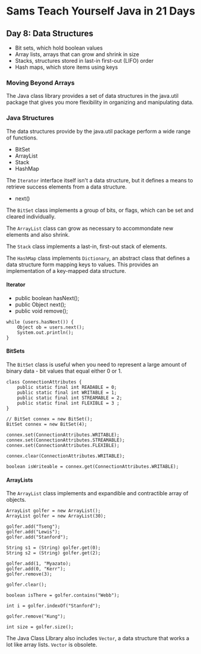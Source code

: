 # Sams Teach Yourself Java in 21 Days

## Day 8: Data Structures

* Bit sets, which hold boolean values
* Array lists, arrays that can grow and shrink in size
* Stacks, structures stored in last-in first-out (LIFO) order
* Hash maps, which store items using keys

### Moving Beyond Arrays

The Java class library provides a set of data structures in the java.util package that gives you more flexibility in organizing and manipulating data.

### Java Structures

The data structures provide by the java.util package perform a wide range of functions.

* BitSet
* ArrayList
* Stack
* HashMap

The `Iterator` interface itself isn't a data structure, but it defines a means to retrieve success elements from a data structure.

* next()

The `BitSet` class implements a group of bits, or flags, which can be set and cleared individually.

The `ArrayList` class can grow as necessary to accommondate new elements and also shrink.

The `Stack` class implements a last-in, first-out stack of elements.

The `HashMap` class implements `Dictionary`, an abstract class that defines a data structure form mapping keys to values. This provides an implementation of a key-mapped data structure.

#### Iterator

* public boolean hasNext();
* public Object next();
* public void remove();

```
while (users.hasNext()) {
    Object ob = users.next();
    System.out.println();
}
```

#### BitSets

The `BitSet` class is useful when you need to represent a large amount of binary data - bit values that equal either 0 or 1.

```
class ConnectionAttributes {
    public static final int READABLE = 0;
    public static final int WRITABLE = 1;
    public static final int STREAMABLE = 2;
    public static final int FLEXIBLE = 3 ;
}
```

```
// BitSet connex = new BitSet();
BitSet connex = new BitSet(4);

connex.set(ConnectionAttributes.WRITABLE);
connex.set(ConnectionAttributes.STREAMABLE);
connex.set(ConnectionAttributes.FLEXIBLE);

connex.clear(ConnectionAttributes.WRITABLE);

boolean isWriteable = connex.get(ConnectionAttributes.WRITABLE);
```

#### ArrayLists

The `ArrayList` class implements and expandible and contractible array of objects.

```
ArrayList golfer = new ArrayList();
ArrayList golfer = new ArrayList(30);

golfer.add("Tseng");
golfer.add("Lewis");
golfer.add("Stanford");

String s1 = (String) golfer.get(0);
String s2 = (String) golfer.get(2);

golfer.add(1, "Myazato);
golfer.add(0, "Kerr");
golfer.remove(3);

golfer.clear();

boolean isThere = golfer.contains("Webb");

int i = golfer.indexOf("Stanford");

golfer.remove("Kung");

int size = golfer.size();
```

The Java Class LIbrary also includes `Vector`, a data structure that works a lot like array lists.
`Vector` is obsolete.

